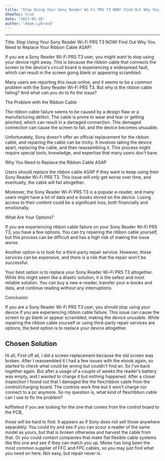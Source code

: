 ```yaml
---
title: "Stop Using Your Sony Reader Wi-Fi PRS T3 NOW! Find Out Why You Need to Replace Your Ribbon Cable ASAP!"
ShowToc: true 
date: "2023-05-18"
author: "Adam Lybrand"
---
```

*****
Title: Stop Using Your Sony Reader Wi-Fi PRS T3 NOW! Find Out Why You Need to Replace Your Ribbon Cable ASAP!

If you are a Sony Reader Wi-Fi PRS T3 user, you might want to stop using your device right away. This is because the ribbon cable that connects the screen to the device's circuit board is experiencing a widespread fault, which can result in the screen going blank or appearing scrambled.

Many users are reporting this issue online, and it seems to be a common problem with the Sony Reader Wi-Fi PRS T3. But why is the ribbon cable failing? And what can you do to fix the issue?

The Problem with the Ribbon Cable

The ribbon cable failure seems to be caused by a design flaw or a manufacturing defect. The cable is prone to wear and tear or getting pinched, which can result in a damaged connection. This damaged connection can cause the screen to fail, and the device becomes unusable.

Unfortunately, Sony doesn't offer an official replacement for the ribbon cable, and repairing the cable can be tricky. It involves taking the device apart, replacing the cable, and then reassembling it. This process might require special tools, knowledge, and expertise that many users don't have.

Why You Need to Replace the Ribbon Cable ASAP

Users should replace the ribbon cable ASAP if they want to keep using their Sony Reader Wi-Fi PRS T3. This issue will only get worse over time, and eventually, the cable will fail altogether.

Moreover, the Sony Reader Wi-Fi PRS T3 is a popular e-reader, and many users might have a lot of data and e-books stored on the device. Losing access to their content could be a significant loss, both financially and emotionally.

What Are Your Options?

If you are experiencing ribbon cable failure on your Sony Reader Wi-Fi PRS T3, you have a few options. You can try repairing the ribbon cable yourself, but this process can be difficult and has a high risk of making the issue worse.

Another option is to look for a third-party repair service. However, these services can be expensive, and there is a risk that the repair won't be successful.

Your best option is to replace your Sony Reader Wi-Fi PRS T3 altogether. While this might seem like a drastic solution, it is the safest and most reliable solution. You can buy a new e-reader, transfer your e-books and data, and continue reading without any interruptions.

Conclusion

If you are a Sony Reader Wi-Fi PRS T3 user, you should stop using your device if you are experiencing ribbon cable failure. This issue can cause the screen to go blank or appear scrambled, making the device unusable. While repairing the ribbon cable yourself or using third-party repair services are options, the best option is to replace your device altogether.


## Chosen Solution
 Hi all,
First off all, I did a screen replacement because the old screen was broken. After I reassembled it I had a few issues with the ebook again, so started to check what could be wrong but couldn't find an. So I've back together again. But after a usage of a couple of weeks the reader's battery was empty, and I wanted to charge it but nothing happened.
After a closer inspection I found out that I damaged the the flex/ribbon cable from the control/charging board.
The controls work fine but it won't charge nor connect to a pc anymore.
So my question is, what kind of flex/ribbon cable can I use to fix the problem?

 koffieleut if you are looking for the one that comes from the control board to the PCB,

those will be hard to find. It appears as if Sony does not sell those anywhere separately. You could try and see if you can scour a  reader of the same model as yours, but that is broken otherwise and harvest the cable from that. Or you could contact companies that make flat flexible cable systems like this one and see if they can match you up. Molex has long been the most common supplier of FFC and FPC cables, so you may just find what you need on here. Not easy, but repair never is.




